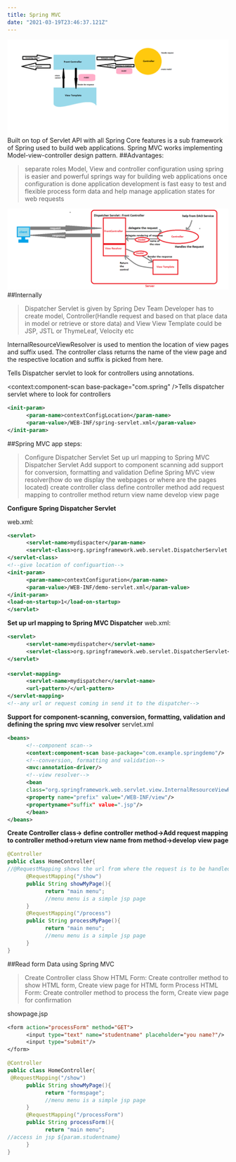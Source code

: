 ```yaml
---
title: Spring MVC
date: "2021-03-19T23:46:37.121Z"
---
```


![Spring MVC Architecture](./SpringMVCarch.png)
Built on top of Servlet API with all Spring Core features is a sub framework of Spring used to build web applications. Spring MVC works implementing Model-view-controller design pattern.
##Advantages:

> separate roles Model, View and controller
> configuration using spring is easier and powerful
> springs way for building web applications
> once configuration is done application development is fast
> easy to test and flexible
> process form data and help manage application states for web requests

![Spring MVC Architecture Working](./springmvcwork.png)
##Internally

> Dispatcher Servlet is given by Spring Dev Team
> Developer has to create model, Controller(Handle request and based on that place data in model or retrieve or store data) and View
> View Template could be JSP, JSTL or ThymeLeaf, Velocity etc

InternalResourceViewResolver is used to mention the location of view pages and suffix used. The controller class returns the name of the view page and the respective location and suffix is picked from here.

<annotation-driven />Tells Dispatcher servlet to look for controllers using annotations.

<context:component-scan base-package="com.spring" />Tells dispatcher servlet where to look for controllers

```xml
<init-param>
      <param-name>contextConfigLocation</param-name>
      <param-value>/WEB-INF/spring-servlet.xml</param-value>
</init-param>
```

##Spring MVC app steps:

> Configure Dispatcher Servlet
> Set up url mapping to Spring MVC Dispatcher Servlet
> Add support to component scanning
> add support for conversion, formatting and validation
> Define Spring MVC view resolver(how do we display the webpages or where are the pages located)
> create controller class
> define controller method
> add request mapping to controller method
> return view name
> develop view page

**Configure Spring Dispatcher Servlet**

web.xml:

```xml
<servlet>
      <servlet-name>mydispacter</param-name>
      <servlet-class>org.springframework.web.servlet.DispatcherServlet
</servlet-class>
<!--give location of configuartion-->
<init-param>
      <param-name>contextConfiguration</param-name>
      <param-value>/WEB-INF/demo-servlet.xml</param-value>
</init-param>
<load-on-startup>1</load-on-startup>
</servlet>
```

**Set up url mapping to Spring MVC Dispatcher**
web.xml:

```xml
<servlet>
      <servlet-name>mydispatcher</servlet-name>
      <servlet-class>org.springframework.web.servlet.DispatcherServlet</servlet-class>
</servlet>

<servlet-mapping>
      <servlet-name>mydispatcher</servlet-name>
      <url-pattern>/</url-pattern>
</servlet-mapping>
<!--any url or request coming in send it to the dispatcher-->
```

**Support for component-scanning, conversion, formatting, validation and defining the spring mvc view resolver**
servlet.xml

```xml
<beans>
      <!--component scan-->
      <context:component-scan base-package="com.example.springdemo"/>
      <!--conversion, formatting and validation-->
      <mvc:annotation-driver/>
      <!--view resolver-->
      <bean
      class="org.springframework.web.servlet.view.InternalResourceViewResolver">
      <property name="prefix" value="/WEB-INF/view"/>
      <propertyname="suffix" value=".jsp"/>
      </bean>
</beans>
```

**Create Controller class-> define controller method->Add request mapping to controller method->return view name from method->develop view page**

```java
@Controller
public class HomeController{
//@RequestMapping shows the url from where the request is to be handled by this method
      @RequestMapping("/show")
      public String showMyPage(){
            return "main menu";
            //menu menu is a simple jsp page
      }
      @RequestMapping("/process")
      public String processMyPage(){
            return "main menu";
            //menu menu is a simple jsp page
      }
}
```

##Read form Data using Spring MVC

> Create Controller class
> Show HTML Form: Create controller method to show HTML form, Create view page for HTML form
> Process HTML Form: Create controller method to process the form, Create view page for confirmation

showpage.jsp

```jsp
<form action="processForm" method="GET">
      <input type="text" name="studentname" placeholder="you name?"/>
      <input type="submit"/>
</form>
```

```java
@Controller
public class HomeController{
 @RequestMapping("/show")
      public String showMyPage(){
            return "formspage";
            //menu menu is a simple jsp page
      }
      @RequestMapping("/processForm")
      public String processForm(){
            return "main menu";
//access in jsp ${param.studentname}
      }
}
```
